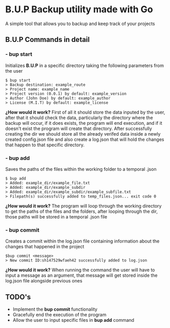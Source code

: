 # B.U.P Backup utility made with Go
A simple tool that allows you to backup and keep track of your projects

## B.U.P Commands in detail
### - bup start
Initializes **B.U.P** in a specific directory taking the following parameters from the user

```
$ bup start
> Backup destination: example_route
> Project name: example_name
> Project version (0.0.1) by default: example_version
> Author (John Doe) by default: example_author
> License (M.I.T) by default: example_license
```

**¿How would it work?**
First of all it should store the data inputed by the user, after that it should check
the data, particularly the directory where the backup will occur, if it does exists, the program
will end execution, and if it doesn't exist the program will create that directory. After successfully
creating the dir we should store all the already verifed data inside a newly created config.json file and
also create a log.json that will hold the changes that happen to that specific directory.

### - bup add
Saves the paths of the files within the working folder to a temporal .json

```
$ bup add
> Added: example_dir/example_file.txt
> Added: example_dir/example_subdir
> Added: example_dir/example_subdir/example_subfile.txt
> Filepath(s) successfully added to temp_files.json... exit code 0
```

**¿How would it work?**
The program will loop through the working directory to get the paths of the files and the folders, after looping through the dir, those paths will be stored in a temporal .json file

### - bup commit <message>
Creates a commit within the log.json file containing information about the changes that happened in the project

```
$bup commit <message>
> New commit ID:sh147529wfaeh42 successfully added to log.json
```

**¿How would it work?**
When running the command the user will have to input a message as an argument, that message will get stored inside the log.json file alongside previous ones

## TODO's
* Implement the **bup commit <message>** functionality
* Gracefully end the execution of the program
* Allow the user to input specific files in **bup add** command
